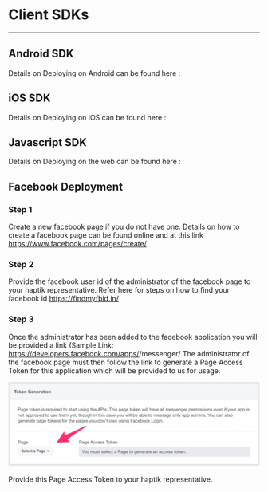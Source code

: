 # Client SDKs
------

## Android SDK

Details on Deploying on  Android  can be found here :

## iOS SDK

Details on Deploying on iOS can be found here :

## Javascript SDK

Details on Deploying on the web can be found here :

## Facebook Deployment

### Step 1

Create a new facebook page if you do not have one. Details on how to create a facebook page can be found online and at this link https://www.facebook.com/pages/create/

### Step 2

Provide the facebook user id of the administrator of the facebook page to your haptik representative. Refer here for steps on how to find your facebook id https://findmyfbid.in/

### Step 3

Once the administrator has been added to the facebook application you will be provided a link (Sample Link: https://developers.facebook.com/apps/<your app id here>/messenger/
The administrator of the facebook page must then follow the link to generate a Page Access Token for this application which will be provided to us for usage.

![img](fb_token.png)

Provide this Page Access Token to your haptik representative.
